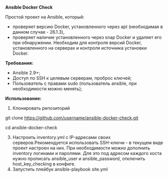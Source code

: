 **Ansible Docker Check**

Простой проект на Ansible, который: 
- проверяет версию Docker, установленного через apt (необходимая в данном случае - 26.1.3),
- проверяет наличие установленного через snap Docker и удаляет его при обнаружении.
Необходим для контроля версий Docker, установленного на серверах и контроля источника установки Docker.

**Требования:**
- Ansible 2.9+;
- Доступ по SSH к целевым серверам, проброс ключей;
- Пользователь с правами sudo (пользователь ansible, при необходимости можно менять);

**Использование:**
1. Клонировать репозиторий
   
git clone https://github.com/username/ansible-docker-check.git

cd ansible-docker-check

3. Настроить inventory.yml с IP-адресами своих серверов.Рекомендуется использовать SSH-ключи - в текущем виде проект настроен на них.
При необходимости можно дополнить inventory логинами и паролями. Для это под адресом каждого хоста нужно прописать ansible_user и ansible_password, отключить host_key_checking в конфиге.
4. Запустить плейбук
ansible-playbook site.yml
